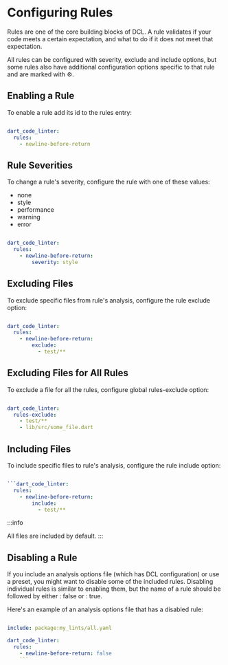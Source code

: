 # Configuring Rules

Rules are one of the core building blocks of DCL. A rule validates if your code meets a certain expectation, and what to do if it does not meet that expectation.

All rules can be configured with severity, exclude and include options, but some rules also have additional configuration options specific to that rule and are marked with ⚙️.
## Enabling a Rule

To enable a rule add its id to the rules entry:
```analysis_options.yaml

dart_code_linter:
  rules:
    - newline-before-return
```
## Rule Severities

To change a rule's severity, configure the rule with one of these values:

- none
- style
- performance
- warning
- error

```analysis_options.yaml

dart_code_linter:
  rules:
    - newline-before-return:
        severity: style
```
## Excluding Files

To exclude specific files from rule's analysis, configure the rule exclude option:
```analysis_options.yaml

dart_code_linter:
  rules:
    - newline-before-return:
        exclude:
          - test/**
```
## Excluding Files for All Rules

To exclude a file for all the rules, configure global rules-exclude option:
```analysis_options.yaml

dart_code_linter:
  rules-exclude:
    - test/**
    - lib/src/some_file.dart
```
## Including Files

To include specific files to rule's analysis, configure the rule include option:
```analysis_options.yaml

```dart_code_linter:
  rules:
    - newline-before-return:
        include:
          - test/**
```
:::info

All files are included by default.
:::

## Disabling a Rule

If you include an analysis options file (which has DCL configuration) or use a preset, you might want to disable some of the included rules. Disabling individual rules is similar to enabling them, but the name of a rule should be followed by either : false or : true.

Here's an example of an analysis options file that has a disabled rule:
```analysis_options.yaml

include: package:my_lints/all.yaml

dart_code_linter:
  rules:
    - newline-before-return: false
    ```